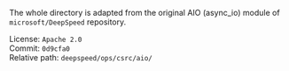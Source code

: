 The whole directory is adapted from the original
AIO (async_io) module of `microsoft/DeepSpeed` repository.

License: `Apache 2.0`  
Commit: `0d9cfa0`  
Relative path: `deepspeed/ops/csrc/aio/`
